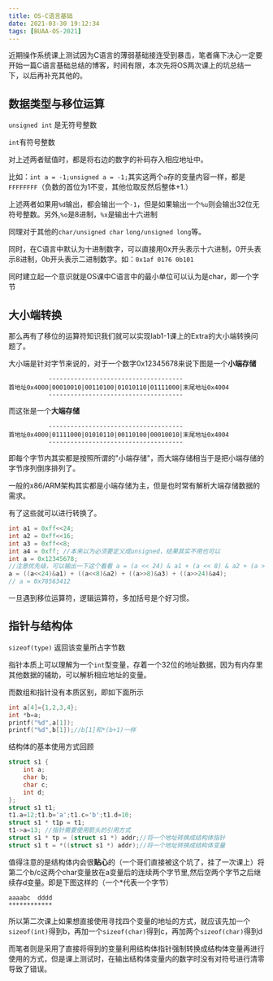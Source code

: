```yaml
---
title: OS-C语言基础
date: 2021-03-30 19:12:34
tags: [BUAA-OS-2021]
---
```


近期操作系统课上测试因为C语言的薄弱基础接连受到暴击，笔者痛下决心一定要开始一篇C语言基础总结的博客，时间有限，本次先将OS两次课上的坑总结一下，以后再补充其他的。

<!--more-->

## 数据类型与移位运算

`unsigned int` 是无符号整数

`int`有符号整数

对上述两者赋值时，都是将右边的数字的补码存入相应地址中。

比如：`int a = -1;unsigned a = -1;`其实这两个`a`存的变量内容一样，都是`FFFFFFFF`（负数的首位为1不变，其他位取反然后整体+1.）

上述两者如果用`%d`输出，都会输出一个`-1`，但是如果输出一个`%u`则会输出32位无符号整数。另外,`%o`是8进制，`%x`是输出十六进制

同理对于其他的`char/unsigned char` `long/unsigned long`等。

同时，在C语言中默认为十进制数字，可以直接用0x开头表示十六进制，0开头表示8进制，0b开头表示二进制数字。如：`0x1af 0176 0b101`

同时建立起一个意识就是OS课中C语言中的最小单位可以认为是char，即一个字节

## 大小端转换

那么再有了移位的运算符知识我们就可以实现lab1-1课上的Extra的大小端转换问题了。

大小端是针对字节来说的，对于一个数字0x12345678来说下图是一个**小端存储**

```
           -------------------------------------
首地址0x4000|00010010|00110100|01010110|01111000|末尾地址0x4004
           -------------------------------------
```

而这张是一个**大端存储**

```
           -------------------------------------
首地址0x4000|01111000|01010110|00110100|00010010|末尾地址0x4004
           -------------------------------------
```

即每个字节内其实都是按照所谓的"小端存储"，而大端存储相当于是把小端存储的字节序列倒序排列了。

一般的x86/ARM架构其实都是小端存储为主，但是也时常有解析大端存储数据的需求。

有了这些就可以进行转换了。

```C
int a1 = 0xff<<24;
int a2 = 0xff<<16;
int a3 = 0xff<<8;
int a4 = 0xff; //本来以为必须要定义成unsigned，结果其实不用也可以
int a = 0x12345678;
//注意优先级，可以输出一下这个看看 a = (a << 24) & a1 + (a << 8) & a2 + (a >> 8) & a3 + (a >> 24) & a4; 结果为0
a = ((a<<24)&a1) + ((a<<8)&a2) + ((a>>8)&a3) + ((a>>24)&a4); 
// a = 0x78563412
```

一旦遇到移位运算符，逻辑运算符，多加括号是个好习惯。

## 指针与结构体

`sizeof(type)` 返回该变量所占字节数

指针本质上可以理解为一个`int`型变量，存着一个32位的地址数据，因为有内存里其他数据的辅助，可以解析相应地址的变量。

而数组和指针没有本质区别，即如下面所示

```C
int a[4]={1,2,3,4};
int *b=a;
printf("%d",a[1]);
printf("%d",b[1]);//b[1]和*(b+1)一样
```

结构体的基本使用方式回顾

```C
struct s1 {
    int a;
    char b;
    char c;
    int d;
};
struct s1 t1;
t1.a=12;t1.b='a';t1.c='b';t1.d=10;
struct s1 * t1p = t1;
t1->a=13; //指针需要使用箭头的引用方式
struct s1 * tp = (struct s1 *) addr;//将一个地址转换成结构体指针
struct s1 t = *((struct s1 *) addr);//将一个地址转换成结构体变量
```

值得注意的是结构体内会很**贴心**的（一个哥们直接被这个坑了，挂了一次课上）将第二个b/c这两个char变量放在a变量后的连续两个字节里,然后空两个字节之后继续存d变量。即是下图这样的（一个*代表一个字节）

```
aaaabc  dddd
************
```

所以第二次课上如果想直接使用寻找四个变量的地址的方式，就应该先加一个`sizeof(int)`得到b，再加一个`sizeof(char)`得到c，再加两个`sizeof(char)`得到d

而笔者则是采用了直接将得到的变量利用结构体指针强制转换成结构体变量再进行使用的方式，但是课上测试时，在输出结构体变量内的数字时没有对符号进行清零导致了错误。